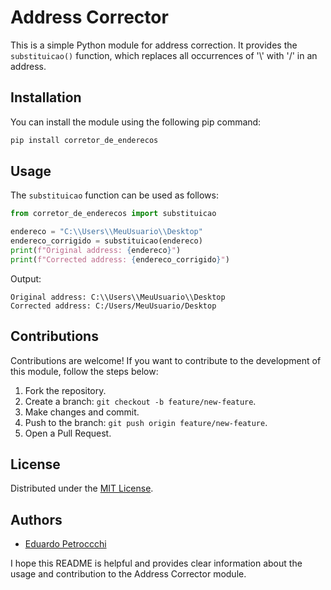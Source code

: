 # Address Corrector

This is a simple Python module for address correction. It provides the `substituicao()` function, which replaces all occurrences of '\\' with '/' in an address.

## Installation

You can install the module using the following pip command:

```bash
pip install corretor_de_enderecos
```

## Usage

The `substituicao` function can be used as follows:

```python
from corretor_de_enderecos import substituicao

endereco = "C:\\Users\\MeuUsuario\\Desktop"
endereco_corrigido = substituicao(endereco)
print(f"Original address: {endereco}")
print(f"Corrected address: {endereco_corrigido}")
```

Output:
```
Original address: C:\\Users\\MeuUsuario\\Desktop
Corrected address: C:/Users/MeuUsuario/Desktop
```

## Contributions

Contributions are welcome! If you want to contribute to the development of this module, follow the steps below:

1. Fork the repository.
2. Create a branch: `git checkout -b feature/new-feature`.
3. Make changes and commit.
4. Push to the branch: `git push origin feature/new-feature`.
5. Open a Pull Request.

## License

Distributed under the [MIT License](LICENSE).

## Authors

- [Eduardo Petroccchi](https://www.github.com/eduardopetrocchi)

I hope this README is helpful and provides clear information about the usage and contribution to the Address Corrector module.